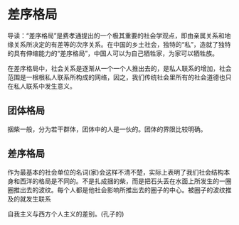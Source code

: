 # 差序格局

导读：“差序格局”是费孝通提出的一个极其重要的社会学观点，即由亲属关系和地缘关系所决定的有差等的次序关系。在中国的乡土社会，独特的“私”，造就了独特的具有伸缩能力的“差序格局”，中国人可以为自己牺牲家，为家可以牺牲族。

在差序格局中，社会关系是逐渐从一个一个人推出去的，是私人联系的增加，社会范围是一根根私人联系所构成的网络，因之，我们传统社会里所有的社会道德也只在私人联系中发生意义。

## 团体格局

捆柴一般，分为若干群体，团体中的人是一伙的。团体的界限比较明确。

## 差序格局

作为最基本的社会单位的名词(家)会这样不清不楚，实际上表明了我们社会结构本身和西洋的格局是不同的。不是扎成捆的柴，而是把石头丢在水面上所发生的一圈圈推出去的波纹。每个人都是他社会影响所推出去的圈子的中心。被圈子的波纹推及的就发生联系

自我主义与西方个人主义的差别。(孔子的)